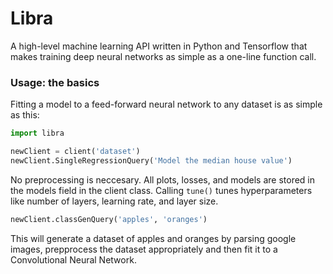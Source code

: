 # Libra
A high-level machine learning API written in Python and Tensorflow that makes training deep neural networks as simple as a one-line function call. 

### Usage: the basics ###
Fitting a model to a feed-forward neural network to any dataset is as simple as this:
```python
import libra

newClient = client('dataset')
newClient.SingleRegressionQuery('Model the median house value')
```
No preprocessing is neccesary. All plots, losses, and models are stored in the models field in the client class. Calling ```tune()``` tunes hyperparameters like number of layers, learning rate, and layer size. 

```python
newClient.classGenQuery('apples', 'oranges')
```

This will generate a dataset of apples and oranges by parsing google images, prepprocess the dataset appropriately and then fit it to a Convolutional Neural Network. 
 

